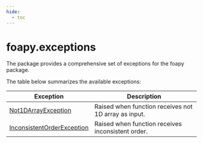 ```yaml
---
hide:
  - toc
---
```

# foapy.exceptions

The package provides a comprehensive set of exceptions for the foapy package.

The table below summarizes the available exceptions:

| Exception | Description |
|-----------|-------------|
| [Not1DArrayException](/references/exceptions/not_1d_array/) | Raised when function receives not 1D array as input. |
| [InconsistentOrderException](/references/exceptions/inconsistent_order/) | Raised when function receives inconsistent order. |
